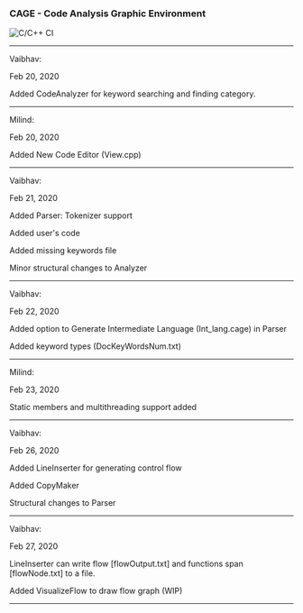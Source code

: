 ### CAGE - Code Analysis Graphic Environment

![C/C++ CI](https://github.com/VaibhavDN/CAGE/workflows/C/C++%20CI/badge.svg)

***

Vaibhav:

Feb 20, 2020

Added CodeAnalyzer for keyword searching and finding category.

***

Milind:

Feb 20, 2020

Added New Code Editor (View.cpp)

***

Vaibhav:

Feb 21, 2020

Added Parser: Tokenizer support

Added user's code

Added missing keywords file

Minor structural changes to Analyzer

***

Vaibhav:

Feb 22, 2020

Added option to Generate Intermediate Language (Int_lang.cage) in Parser

Added keyword types (DocKeyWordsNum.txt)

***

Milind:

Feb 23, 2020

Static members and multithreading support added

***

Vaibhav:

Feb 26, 2020

Added LineInserter for generating control flow

Added CopyMaker

Structural changes to Parser

***

Vaibhav:

Feb 27, 2020

LineInserter can write flow [flowOutput.txt] and functions span [flowNode.txt] to a file.

Added VisualizeFlow to draw flow graph (WIP)

***


